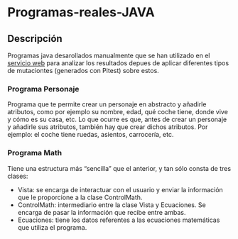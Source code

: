 # Programas-reales-JAVA
## Descripción
Programas java desarollados manualmente que se han utilizado en el [servicio web](https://github.com/Complexity-To-Testing/GUI)  para analizar los resultados depues de aplicar 
diferentes tipos de mutaciontes (generados con Pitest) sobre estos.

### Programa Personaje
Programa que te permite crear un personaje en abstracto y añadirle atributos, como por ejemplo su nombre, 
edad, qué coche tiene, donde vive y cómo es su casa, etc. Lo que ocurre es que, antes de crear un personaje 
y añadirle sus atributos, también hay que crear dichos atributos. 
Por ejemplo: el coche tiene ruedas, asientos, carrocería, etc.

### Programa Math
Tiene una estructura más “sencilla” que el anterior, y tan sólo consta de tres clases:
+ Vista: se encarga de interactuar con el usuario y enviar la información que le proporcione a la clase ControlMath.
+ ControlMath: intermediario entre la clase Vista y Ecuaciones. Se encarga de pasar la información que recibe entre ambas.
+ Ecuaciones: tiene los datos referentes a las ecuaciones matemáticas que utiliza el programa.
